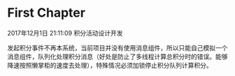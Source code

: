 # First Chapter

2017年12月1日 21:11:09    积分活动设计开发

发起积分事件不再本系统，当前项目并没有使用消息组件，所以只能自己模拟一个消息组件，队列化处理积分消息（好处是防止了多线程计算总积分时的错误。能够降速按照懒掌柜的速度去处理），特殊情况必须加锁停止积分队列计算积分。





